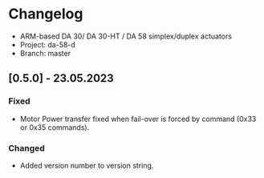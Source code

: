 # Changelog
- ARM-based DA 30/ DA 30-HT / DA 58 simplex/duplex actuators
- Project: da-58-d
- Branch: master

## [0.5.0] - 23.05.2023

### Fixed
- Motor Power transfer fixed when fail-over is forced by command (0x33 or 0x35 commands).

### Changed
- Added version number to version string.
